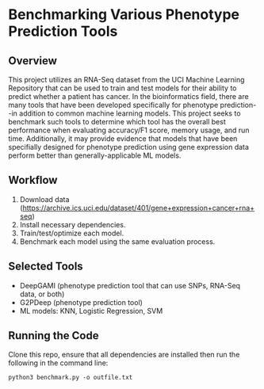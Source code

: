 # Benchmarking Various Phenotype Prediction Tools

## Overview
This project utilizes an RNA-Seq dataset from the UCI Machine Learning Repository that can be used to train and test models for their ability to predict whether a patient has cancer.
In the bioinformatics field, there are many tools that have been developed specifically for phenotype prediction--in addition to common machine learning models. This project 
seeks to benchmark such tools to determine which tool has the overall best performance when evaluating accuracy/F1 score, memory usage, and run time. Additionally, it may
provide evidence that models that have been specifially designed for phenotype prediction using gene expression data perform better than generally-applicable ML models.

## Workflow
1. Download data (https://archive.ics.uci.edu/dataset/401/gene+expression+cancer+rna+seq)
2. Install necessary dependencies.
3. Train/test/optimize each model.
4. Benchmark each model using the same evaluation process.

## Selected Tools
- DeepGAMI (phenotype prediction tool that can use SNPs, RNA-Seq data, or both)
- G2PDeep (phenotype prediction tool)
- ML models: KNN, Logistic Regression, SVM

## Running the Code
Clone this repo, ensure that all dependencies are installed then run the following in the command line:
```
python3 benchmark.py -o outfile.txt
```
